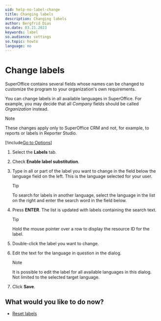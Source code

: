 ```yaml
---
uid: help-no-label-change
title: Changing labels
description: Changing labels
author: Bergfrid Dias
so.date: 03.21.2023
keywords: label
so.audience: settings
so.topic: howto
language: no
---
```


# Change labels

SuperOffice contains several fields whose names can be changed to customize the program to your organization's own requirements.

You can change labels in all available languages in SuperOffice. For example, you may decide that all *Company* fields should be called *Organization* instead.

> [!NOTE]
> These changes apply only to SuperOffice CRM and not, for example, to reports or labels in Reporter Studio.

[!include[Go to Options](../includes/open-options.md)]

1. Select the **Labels** tab.

1. Check **Enable label substitution**.

1. Type in all or part of the label you want to change in the field below the language field on the left. This is the language selected for your user.

    > [!TIP]
    > To search for labels in another language, select the language in the list on the right and enter the search word in the field below.

1. Press **ENTER**. The list is updated with labels containing the search text.

    > [!TIP]
    > Hold the mouse pointer over a row to display the resource ID for the label.

1. Double-click the label you want to change.

1. Edit the text for the language in question in the dialog.

    > [!NOTE]
    > It is possible to edit the label for all available languages in this dialog. Not limited to the selected target language.

1. Click **Save**.

## What would you like to do now?

* [Reset labels][1]

<!-- Referenced links -->
[1]: reset.md

<!-- Referenced images -->

